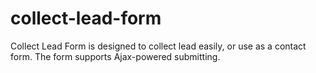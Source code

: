# collect-lead-form
Collect Lead Form is designed to collect lead easily, or use as a contact form. The form supports Ajax-powered submitting.
